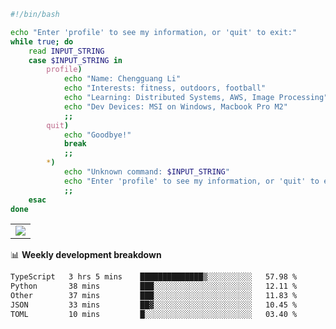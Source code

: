 ```bash
#!/bin/bash

echo "Enter 'profile' to see my information, or 'quit' to exit:"
while true; do
    read INPUT_STRING
    case $INPUT_STRING in
        profile)
            echo "Name: Chengguang Li"
            echo "Interests: fitness, outdoors, football"
            echo "Learning: Distributed Systems, AWS, Image Processing"
            echo "Dev Devices: MSI on Windows, Macbook Pro M2"
            ;;
        quit)
            echo "Goodbye!"
            break
            ;;
        *)
            echo "Unknown command: $INPUT_STRING"
            echo "Enter 'profile' to see my information, or 'quit' to exit:"
            ;;
    esac
done

```

<!--Contribution Graph-->
<table>
  <tr>
    <td>
      <picture>
        <source media="(prefers-color-scheme: light)" srcset="https://github-readme-activity-graph.vercel.app/graph?username=chengguang-li&theme=xcode&bg_color=FF000000&color=000000&hide_border=true" />
        <img src="https://github-readme-activity-graph.vercel.app/graph?username=chengguang-li&theme=xcode&bg_color=FF000000&hide_border=true" />
      </picture>
  </tr>
</table>

📊 **Weekly development breakdown**

<!--START_SECTION:waka-->

```txt
TypeScript   3 hrs 5 mins    ██████████████▒░░░░░░░░░░   57.98 %
Python       38 mins         ███░░░░░░░░░░░░░░░░░░░░░░   12.11 %
Other        37 mins         ███░░░░░░░░░░░░░░░░░░░░░░   11.83 %
JSON         33 mins         ██▓░░░░░░░░░░░░░░░░░░░░░░   10.45 %
TOML         10 mins         █░░░░░░░░░░░░░░░░░░░░░░░░   03.40 %
```

<!--END_SECTION:waka-->

